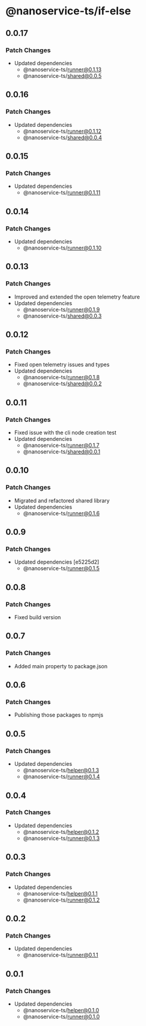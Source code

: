 # @nanoservice-ts/if-else

## 0.0.17

### Patch Changes

- Updated dependencies
  - @nanoservice-ts/runner@0.1.13
  - @nanoservice-ts/shared@0.0.5

## 0.0.16

### Patch Changes

- Updated dependencies
  - @nanoservice-ts/runner@0.1.12
  - @nanoservice-ts/shared@0.0.4

## 0.0.15

### Patch Changes

- Updated dependencies
  - @nanoservice-ts/runner@0.1.11

## 0.0.14

### Patch Changes

- Updated dependencies
  - @nanoservice-ts/runner@0.1.10

## 0.0.13

### Patch Changes

- Improved and extended the open telemetry feature
- Updated dependencies
  - @nanoservice-ts/runner@0.1.9
  - @nanoservice-ts/shared@0.0.3

## 0.0.12

### Patch Changes

- Fixed open telemetry issues and types
- Updated dependencies
  - @nanoservice-ts/runner@0.1.8
  - @nanoservice-ts/shared@0.0.2

## 0.0.11

### Patch Changes

- Fixed issue with the cli node creation test
- Updated dependencies
  - @nanoservice-ts/runner@0.1.7
  - @nanoservice-ts/shared@0.0.1

## 0.0.10

### Patch Changes

- Migrated and refactored shared library
- Updated dependencies
  - @nanoservice-ts/runner@0.1.6

## 0.0.9

### Patch Changes

- Updated dependencies [e5225d2]
  - @nanoservice-ts/runner@0.1.5

## 0.0.8

### Patch Changes

- Fixed build version

## 0.0.7

### Patch Changes

- Added main property to package.json

## 0.0.6

### Patch Changes

- Publishing those packages to npmjs

## 0.0.5

### Patch Changes

- Updated dependencies
  - @nanoservice-ts/helper@0.1.3
  - @nanoservice-ts/runner@0.1.4

## 0.0.4

### Patch Changes

- Updated dependencies
  - @nanoservice-ts/helper@0.1.2
  - @nanoservice-ts/runner@0.1.3

## 0.0.3

### Patch Changes

- Updated dependencies
  - @nanoservice-ts/helper@0.1.1
  - @nanoservice-ts/runner@0.1.2

## 0.0.2

### Patch Changes

- Updated dependencies
  - @nanoservice-ts/runner@0.1.1

## 0.0.1

### Patch Changes

- Updated dependencies
  - @nanoservice-ts/helper@0.1.0
  - @nanoservice-ts/runner@0.1.0

